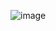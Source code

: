 ![image](https://github.com/gabrielricardosilva/Manipulando-DOM-/assets/93540978/eef4be57-8ae1-4c56-abcd-3dc863dbc9cf)
